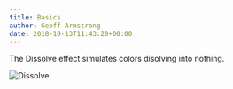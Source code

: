 ```yaml
---
title: Basics
author: Geoff Armstrong
date: 2018-10-13T11:43:28+00:00
---
```

The Dissolve effect simulates colors disolving into nothing.

![Dissolve](/images/docs/usage/sequencer/effects/basic/dissolve/dissolve-199x300.jpg)
